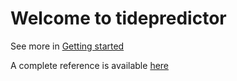 # Welcome to tidepredictor

See more in [Getting started](getting_started.md)

A complete reference is available [here](reference.md)